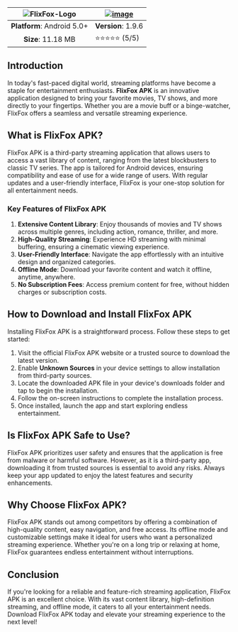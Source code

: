 | ![FlixFox-Logo](https://github.com/user-attachments/assets/27007dfd-0b3d-455e-af36-7dad40e87ba9) |[**![image](https://github.com/user-attachments/assets/e4be5d5d-6220-4069-a440-65c581247dd4)**](https://apkitech.com/flixfox/)  |
|:-------------------------------------------------:|-----------------------|
| **Platform**: Android 5.0+                       | **Version**: 1.9.6      |
| **Size**: 11.18 MB                                  | ⭐⭐⭐⭐⭐ (5/5) |

## Introduction
In today's fast-paced digital world, streaming platforms have become a staple for entertainment enthusiasts. **FlixFox APK** is an innovative application designed to bring your favorite movies, TV shows, and more directly to your fingertips. Whether you are a movie buff or a binge-watcher, FlixFox offers a seamless and versatile streaming experience.

## What is FlixFox APK?
FlixFox APK is a third-party streaming application that allows users to access a vast library of content, ranging from the latest blockbusters to classic TV series. The app is tailored for Android devices, ensuring compatibility and ease of use for a wide range of users. With regular updates and a user-friendly interface, FlixFox is your one-stop solution for all entertainment needs.

### Key Features of FlixFox APK
1. **Extensive Content Library**: Enjoy thousands of movies and TV shows across multiple genres, including action, romance, thriller, and more.
2. **High-Quality Streaming**: Experience HD streaming with minimal buffering, ensuring a cinematic viewing experience.
3. **User-Friendly Interface**: Navigate the app effortlessly with an intuitive design and organized categories.
4. **Offline Mode**: Download your favorite content and watch it offline, anytime, anywhere.
5. **No Subscription Fees**: Access premium content for free, without hidden charges or subscription costs.

## How to Download and Install FlixFox APK
Installing FlixFox APK is a straightforward process. Follow these steps to get started:
1. Visit the official FlixFox APK website or a trusted source to download the latest version.
2. Enable **Unknown Sources** in your device settings to allow installation from third-party sources.
3. Locate the downloaded APK file in your device's downloads folder and tap to begin the installation.
4. Follow the on-screen instructions to complete the installation process.
5. Once installed, launch the app and start exploring endless entertainment.

## Is FlixFox APK Safe to Use?
FlixFox APK prioritizes user safety and ensures that the application is free from malware or harmful software. However, as it is a third-party app, downloading it from trusted sources is essential to avoid any risks. Always keep your app updated to enjoy the latest features and security enhancements.

## Why Choose FlixFox APK?
FlixFox APK stands out among competitors by offering a combination of high-quality content, easy navigation, and free access. Its offline mode and customizable settings make it ideal for users who want a personalized streaming experience. Whether you're on a long trip or relaxing at home, FlixFox guarantees endless entertainment without interruptions.

## Conclusion
If you're looking for a reliable and feature-rich streaming application, FlixFox APK is an excellent choice. With its vast content library, high-definition streaming, and offline mode, it caters to all your entertainment needs. Download FlixFox APK today and elevate your streaming experience to the next level!
